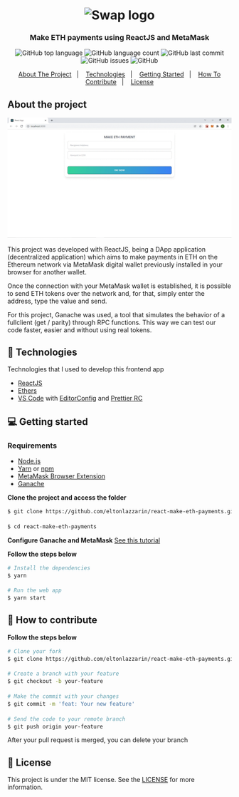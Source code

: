 <h1 align="center"> 
	<img alt="Swap logo" src="https://github.com/eltonlazzarin/reactjs-uniswap-clone-interface/blob/main/readmeAssets/swapCoins.svg" height="67px" width="71px" />
</h1>

<h3 align="center">
  Make ETH payments using ReactJS and MetaMask
</h3>

<p align="center">
  <img alt="GitHub top language" src="https://img.shields.io/github/languages/top/eltonlazzarin/react-make-eth-payments">

  <img alt="GitHub language count" src="https://img.shields.io/github/languages/count/eltonlazzarin/react-make-eth-payments">

  <img alt="GitHub last commit" src="https://img.shields.io/github/last-commit/eltonlazzarin/react-make-eth-payments">

  <img alt="GitHub issues" src="https://img.shields.io/github/issues/eltonlazzarin/react-make-eth-payments">

  <img alt="GitHub" src="https://img.shields.io/github/license/eltonlazzarin/react-make-eth-payments">
</p>

<p align="center">
  <a href="#-about-the-project">About The Project</a>&nbsp;&nbsp;&nbsp;|&nbsp;&nbsp;&nbsp;
  <a href="#-technologies">Technologies</a>&nbsp;&nbsp;&nbsp;|&nbsp;&nbsp;&nbsp;
  <a href="#-getting-started">Getting Started</a>&nbsp;&nbsp;&nbsp;|&nbsp;&nbsp;&nbsp;
  <a href="#-how-to-contribute">How To Contribute</a>&nbsp;&nbsp;&nbsp;|&nbsp;&nbsp;&nbsp;
  <a href="#-license">License</a>
</p>

## About the project

<p align="center">
  <img src="https://github.com/eltonlazzarin/react-make-eth-payments/blob/main/readmeAssets/makePaymentsDApp.gif">
</p>

<p>This project was developed with ReactJS, being a DApp application (decentralized application) which aims to make payments in ETH on the Ethereum network via MetaMask digital wallet previously installed in your browser for another wallet.

Once the connection with your MetaMask wallet is established, it is possible to send ETH tokens over the network and, for that, simply enter the address, type the value and send.

For this project, Ganache was used, a tool that simulates the behavior of a fullclient (get / parity) through RPC functions. This way we can test our code faster, easier and without using real tokens.</p>

## 🚀 Technologies

Technologies that I used to develop this frontend app

- [ReactJS](https://nodejs.org/en)
- [Ethers](https://docs.ethers.io/v5/getting-started)
- [VS Code](https://code.visualstudio.com) with [EditorConfig](https://marketplace.visualstudio.com/items?itemName=EditorConfig.EditorConfig) and [Prettier RC](https://github.com/prettier/prettier)

## 💻 Getting started

### Requirements

- [Node.js](https://nodejs.org/en)
- [Yarn](https://classic.yarnpkg.com/) or [npm](https://www.npmjs.com)
- [MetaMask Browser Extension](https://metamask.io/download.html)
- [Ganache](https://trufflesuite.com/ganache)

**Clone the project and access the folder**

```bash
$ git clone https://github.com/eltonlazzarin/react-make-eth-payments.git

$ cd react-make-eth-payments
```

**Configure Ganache and MetaMask**
[See this tutorial](https://www.youtube.com/watch?v=nUEBAS5r4Og)

**Follow the steps below**

```bash
# Install the dependencies
$ yarn

# Run the web app
$ yarn start
```

## 🤔 How to contribute

**Follow the steps below**

```bash
# Clone your fork
$ git clone https://github.com/eltonlazzarin/react-make-eth-payments.git

# Create a branch with your feature
$ git checkout -b your-feature

# Make the commit with your changes
$ git commit -m 'feat: Your new feature'

# Send the code to your remote branch
$ git push origin your-feature
```

After your pull request is merged, you can delete your branch

## 📝 License

This project is under the MIT license. See the [LICENSE](https://github.com/eltonlazzarin/react-make-eth-payments/blob/master/LICENSE) for more information.

